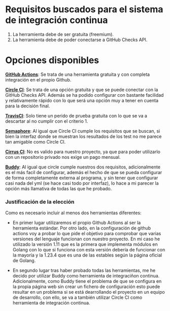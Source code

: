 # Requisitos buscados para el sistema de integración continua
1. La herramienta debe de ser gratuita (freemium).
2. La herramienta debe de poder conectarse a GitHub Checks API.

# Opciones disponibles

**[GitHub Actions](https://github.com/features/actions)**: Se trata de una herramienta gratuita y con completa integración en el propio Github.

**[Circle CI](https://circleci.com/)**: Se trata de una opción gratuita y que se puede conectar con la GitHub Checks API. Además se ha podido configurar con bastante facilidad y relativamente rápido con lo que será una opción muy a tener en cuenta para la decisión final.

**[TravisCI](https://app.travis-ci.com/)**: Solo tiene un perido de prueba gratuita con lo que se va a descartar al no cumplir con el criterio 1.

**[Semaphore](https://semaphoreci.com/)**: Al igual que Circle CI cumple los requisitos que se buscan, si bien la interfaz donde se muestran los resultados de los test no me parece tan amigable como Circle CI.

**[Cirrus CI](https://cirrus-ci.org/)**: No es valido para nuestro proyecto, ya que para poder utilizarlo con un repositorio privado nos exige un pago mensual.

**[Buddy](https://buddy.works/)**: Al igual que circle cumple nuestros dos requisitos, adicionalmente es el más facil de configurar, además el hecho de que se pueda configurar de forma completamente externa al programa, y sin tener que configurar casi nada del yml (se hace casi todo por interfaz), lo hace a mi parecer la opción más llamativa de todas las que he probado.

### Justificación de la elección
Como es necesario incluir al menos dos herramientas diferentes:

- En primer lugar utilizaremos el propio Github Actions al ser la herramienta estándar. Por otro lado, en la configuración de github actions voy a probar lo que pide el objetivo para comprobar que varias versiones del lenguaje funcionan con nuestro proyecto. En mi caso he utilizado la versión 1.11 que es la primera que implementa módulos en Golang con lo que si funciona con esta versión debería de funcionar con la mayoría y la 1.23.4 que es una de las estables según la página oficial de Golang. 

- En segundo lugar tras haber probado todas las herramientas, me he decido por utilizar Buddy como herramienta de integraciñon continua. 
Adicionalmente, como Buddy tiene el problema de que se configura en la propia página web sin crear un fichero de configuración esto puede resultar en un problema si se está dearrollando el proyecto en un equipo de desarrollo, con ello, se va a también utilizar Circle CI como herramienta de integración continua.